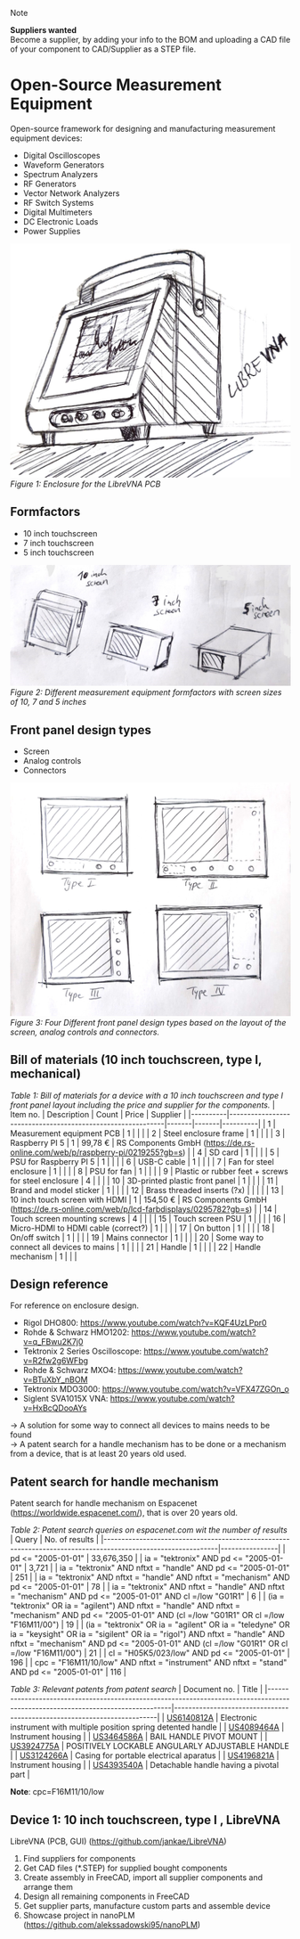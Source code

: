 > [!NOTE]
> **Suppliers wanted** <br>
> Become a supplier, by adding your info to the BOM and uploading a CAD file of your component to CAD/Supplier as a STEP file.

# Open-Source Measurement Equipment
Open-source framework for designing and manufacturing measurement equipment devices:
- Digital Oscilloscopes
- Waveform Generators
- Spectrum Analyzers
- RF Generators
- Vector Network Analyzers
- RF Switch Systems
- Digital Multimeters
- DC Electronic Loads
- Power Supplies

![librevna-enclosure.jpeg](librevna-enclosure.jpeg)
*Figure 1: Enclosure for the LibreVNA PCB*


## Formfactors
- 10 inch touchscreen
- 7 inch touchscreen
- 5 inch touchscreen

![measurement-equipment-formfactors.jpeg](measurement-equipment-formfactors.jpeg)
*Figure 2: Different measurement equipment formfactors with screen sizes of 10, 7 and 5 inches*


## Front panel design types
- Screen
- Analog controls
- Connectors

![measurement-equipment-front-panel-layouts.jpeg](measurement-equipment-front-panel-layouts.jpeg)
*Figure 3: Four Different front panel design types based on the layout of the screen, analog controls and connectors.*


## Bill of materials (10 inch touchscreen, type I, mechanical)
*Table 1: Bill of materials for a device with a 10 inch touchscreen and type I front panel layout including the price and supplier for the components.*
| Item no. | Description                                                | Count | Price | Supplier |
|----------|------------------------------------------------------------|-------|-------|----------|
| 1  | Measurement equipment PCB                                  |   1   |       |          |
| 2  | Steel enclosure frame                                      |   1   |       |          |
| 3  | Raspberry PI 5                                             |   1   |    99,78 €     |    RS Components GmbH (https://de.rs-online.com/web/p/raspberry-pi/0219255?gb=s)      |
| 4  | SD card                                                    |   1   |       |          |
| 5  | PSU for Raspberry PI 5                                     |   1   |     |         |
| 6  | USB-C cable                                                |   1   |       |          |
| 7  | Fan for steel enclosure                                    |   1   |       |          |
| 8  | PSU for fan                                                |   1   |       |          |
| 9  | Plastic or rubber feet + screws for steel enclosure        |   4   |       |          |
| 10 | 3D-printed plastic front panel                             |   1   |       |          |
| 11 | Brand and model sticker                                    |   1   |       |          |
| 12 | Brass threaded inserts (?x)                                |       |       |          |
| 13 | 10 inch touch screen with HDMI                             |   1   |   154,50 €   |     RS Components GmbH (https://de.rs-online.com/web/p/lcd-farbdisplays/0295782?gb=s)     |
| 14 | Touch screen mounting screws                               |   4   |       |          |
| 15 | Touch screen PSU                                           |   1   |       |          |
| 16 | Micro-HDMI to HDMI cable (correct?)                        |   1   |       |          |
| 17 | On button                                                  |   1   |       |          |
| 18 | On/off switch                                              |   1   |       |          |
| 19 | Mains connector                                            |   1   |       |          |
| 20 | Some way to connect all devices to mains                   |   1   |       |          |
| 21 | Handle                                                     |   1   |       |          |
| 22 | Handle mechanism                                           |   1   |       |          |


## Design reference
For reference on enclosure design.
- Rigol DHO800: https://www.youtube.com/watch?v=KQF4UzLPpr0
- Rohde & Schwarz HMO1202: https://www.youtube.com/watch?v=q_FBwu2K7j0
- Tektronix 2 Series Oscilloscope: https://www.youtube.com/watch?v=R2fw2g6WFbg
- Rohde & Schwarz MXO4: https://www.youtube.com/watch?v=BTuXbY_nBOM
- Tektronix MDO3000: https://www.youtube.com/watch?v=VFX47ZGOn_o
- Siglent SVA1015X VNA: https://www.youtube.com/watch?v=HxBcQDooAYs

-> A solution for some way to connect all devices to mains needs to be found<br>
-> A patent search for a handle mechanism has to be done or a mechanism from a device, that is at least 20 years old used.

## Patent search for handle mechanism
Patent search for handle mechanism on Espacenet (https://worldwide.espacenet.com/), that is over 20 years old.

*Table 2: Patent search queries on espacenet.com wit the number of results*
| Query                                                                                                        | No. of results |
|--------------------------------------------------------------------------------------------------------------|----------------|
| pd <= "2005-01-01"                                                                                           | 33,676,350     |
| ia = "tektronix" AND pd <= "2005-01-01"                                                                      | 3,721          |
| ia = "tektronix" AND nftxt = "handle" AND pd <= "2005-01-01"                                                 | 251            |
| ia = "tektronix" AND nftxt = "handle" AND nftxt = "mechanism" AND pd <= "2005-01-01"                         | 78             |
| ia = "tektronix" AND nftxt = "handle" AND nftxt = "mechanism" AND pd <= "2005-01-01" AND cl =/low "G01R1"    | 6             |
| (ia = "tektronix" OR ia = "agilent") AND nftxt = "handle" AND nftxt = "mechanism" AND pd <= "2005-01-01" AND (cl =/low "G01R1" OR cl =/low "F16M11/00")    | 19             |
| (ia = "tektronix" OR ia = "agilent" OR ia = "teledyne" OR ia = "keysight" OR ia = "sigilent" OR ia = "rigol") AND nftxt = "handle" AND nftxt = "mechanism" AND pd <= "2005-01-01" AND (cl =/low "G01R1" OR cl =/low "F16M11/00")    | 21             |
| cl = "H05K5/023/low" AND pd <= "2005-01-01"    | 196             |
| cpc = "F16M11/10/low" AND nftxt = "instrument" AND nftxt = "stand" AND pd <= "2005-01-01"    | 116             |



*Table 3: Relevant patents from patent search*
| Document no.                                                                                                                    | Title                                                                   |
|---------------------------------------------------------------------------------------------------------------------------------|-------------------------------------------------------------------------|
| [US6140812A](https://worldwide.espacenet.com/patent/search/family/022275362/publication/US6000097A?q=pn%3DUS6000097A)           | Electronic instrument with multiple position spring detented handle     |
| [US4089464A](https://worldwide.espacenet.com/patent/search/family/024926023/publication/US4089464A?q=pn%3DUS4089464A)           | Instrument housing     |
| [US3464586A](https://worldwide.espacenet.com/patent/search/family/025103197/publication/US3464586A?q=US3464586A)           | BAIL HANDLE PIVOT MOUNT     |
| [US3924775A](https://worldwide.espacenet.com/patent/search/family/023445693/publication/US3924775A?q=US3924775A)           | POSITIVELY LOCKABLE ANGULARLY ADJUSTABLE HANDLE     |
| [US3124266A](https://worldwide.espacenet.com/patent/search/family/003453724/publication/US3124266A?q=US3124266A)           | Casing for portable electrical aparatus     |
| [US4196821A](https://worldwide.espacenet.com/patent/search/family/027111658/publication/US4196821A?q=US4196821A)           | Instrument housing     |
| [US4393540A](https://worldwide.espacenet.com/patent/search/family/014271265/publication/US4393540A?q=US4393540A)           | Detachable handle having a pivotal part     |



**Note**: cpc=F16M11/10/low

## Device 1: 10 inch touchscreen, type I , LibreVNA
LibreVNA (PCB, GUI) (https://github.com/jankae/LibreVNA)

1. Find suppliers for components
2. Get CAD files (*.STEP) for supplied bought components
3. Create assembly in FreeCAD, import all supplier components and arrange them
4. Design all remaining components in FreeCAD
5. Get supplier parts, manufacture custom parts and assemble device
6. Showcase project in nanoPLM (https://github.com/alekssadowski95/nanoPLM)
